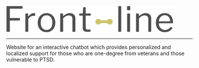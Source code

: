 ![Frontline logo](readme-img/logo.png)

___

Website for an interactive chatbot which provides personalized and localized support for those who are one-degree from veterans and those vulnerable to PTSD.